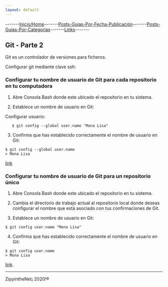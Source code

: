 ```yaml
---
layout: default
---
```

-------[Inicio/Home](./../index.html)-------[Posts-Guias-Por-Fecha-Publicación](./../posts.html)-------[Posts-Guias-Por-Categorias](./../categorias.html)-------[Links](./../links.html)-------

## Git - Parte 2

Git es un controlador de versiones para ficheros.

Configurar git mediante clave ssh:

### Configurar tu nombre de usuario de Git para cada repositorio en tu computadora

1. Abre Consola Bash donde este ubicado el repositorio en tu sistema.

2. Establece un nombre de usuario en Git:

Configurar usuario:
```
   $ git config --global user.name "Mona Lisa"
```

3. Confirma que has establecido correctamente el nombre de usuario en Git:

```
$ git config --global user.name
> Mona Lisa
```

[link](https://docs.github.com/es/free-pro-team@latest/github/using-git/setting-your-username-in-git#configurar-tu-nombre-de-usuario-de-git-para-cada-repositorio-en-tu-computadora)

### Configurar tu nombre de usuario de Git para un repositorio único

1. Abre Consola Bash donde este ubicado el repositorio en tu sistema.

2. Cambia el directorio de trabajo actual al repositorio local donde deseas configurar el nombre que está asociado con tus confirmaciones de Git.

3. Establece un nombre de usuario en Git:

```
$ git config user.name "Mona Lisa"
```

4. Confirma que has establecido correctamente el nombre de usuario en Git:

```
$ git config user.name
> Mona Lisa
```
[link](https://docs.github.com/es/free-pro-team@latest/github/using-git/setting-your-username-in-git#configurar-tu-nombre-de-usuario-de-git-para-un-repositorio-%C3%BAnico). 

-----------------------------------------------------------------------------

ZipyintheNet¡ 2020!®
